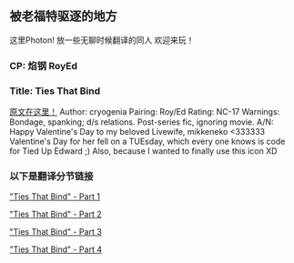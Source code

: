 ## 被老福特驱逐的地方
这里Photon!
放一些无聊时候翻译的同人
欢迎来玩！

### CP: 焰钢 RoyEd
### Title: Ties That Bind
[原文在这里！](https://cryogenia.livejournal.com/225257.html)
Author: cryogenia
Pairing: Roy/Ed
Rating: NC-17
Warnings: Bondage, spanking; d/s relations. Post-series fic, ignoring movie.
A/N: Happy Valentine's Day to my beloved Livewife, mikkeneko <333333 Valentine's Day for her fell on a TUEsday, which every one knows is code for Tied Up Edward ;) Also, because I wanted to finally use this icon XD
### 以下是翻译分节链接
["Ties That Bind" - Part 1](https://thisisphoton.github.io/Stories-of-RoyEd/ties-that-bind-1.html)

["Ties That Bind" - Part 2](https://thisisphoton.github.io/Stories-of-RoyEd/ties-that-bind-2.html)

["Ties That Bind" - Part 3](https://thisisphoton.github.io/Stories-of-RoyEd/ties-that-bind-3.html)

["Ties That Bind" - Part 4](https://thisisphoton.github.io/Stories-of-RoyEd/ties-that-bind-4.html)

